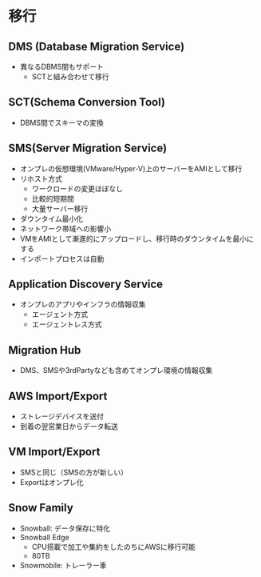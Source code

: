# 移行

## DMS (Database Migration Service)

- 異なるDBMS間もサポート
  - SCTと組み合わせて移行

## SCT(Schema Conversion Tool)

- DBMS間でスキーマの変換

## SMS(Server Migration Service)

- オンプレの仮想環境(VMware/Hyper-V)上のサーバーをAMIとして移行
- リホスト方式
  - ワークロードの変更ほぼなし
  - 比較的短期間
  - 大量サーバー移行
- ダウンタイム最小化
- ネットワーク帯域への影響小
- VMをAMIとして漸進的にアップロードし、移行時のダウンタイムを最小にする
- インポートプロセスは自動

## Application Discovery Service

- オンプレのアプリやインフラの情報収集
  - エージェント方式
  - エージェントレス方式

## Migration Hub

- DMS、SMSや3rdPartyなども含めてオンプレ環境の情報収集

## AWS Import/Export

- ストレージデバイスを送付
- 到着の翌営業日からデータ転送

## VM Import/Export

- SMSと同じ（SMSの方が新しい）
- Exportはオンプレ化

## Snow Family

- Snowball: データ保存に特化
- Snowball Edge
  - CPU搭載で加工や集約をしたのちにAWSに移行可能
  - 80TB
- Snowmobile: トレーラー車
